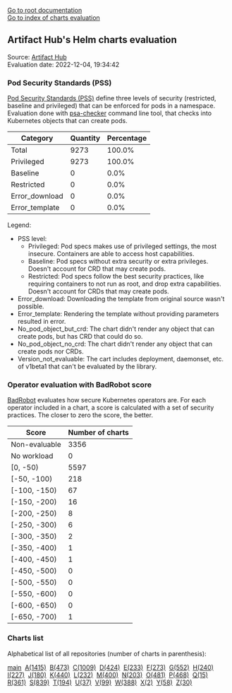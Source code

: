 [Go to root documentation](https://vicenteherrera.com/secobs-charts)  
[Go to index of charts evaluation](https://vicenteherrera.com/secobs-charts/docs/generated/charts_levels)

## Artifact Hub's Helm charts evaluation

Source: [Artifact Hub](https://artifacthub.io/)  
Evaluation date: 2022-12-04, 19:34:42

### Pod Security Standards (PSS)

[Pod Security Standards (PSS)](https://kubernetes.io/docs/concepts/security/pod-security-standards/) define three levels of security (restricted, baseline and privileged) that can be enforced for pods in a namespace. Evaluation done with [psa-checker](https://vicenteherrera.com/psa-checker/) command line tool, that checks into Kubernetes objects that can create pods.

| Category | Quantity | Percentage |
|------|------|------|
| Total | 9273 | 100.0% |
| Privileged | 9273 | 100.0% |
| Baseline | 0 | 0.0% |
| Restricted | 0 | 0.0% |
| Error_download | 0 | 0.0% |
| Error_template | 0 | 0.0% |

Legend:
 * PSS level:
   * Privileged: Pod specs makes use of privileged settings, the most insecure. Containers are able to access host capabilities.
   * Baseline: Pod specs without extra security or extra privileges. Doesn't account for CRD that may create pods.
   * Restricted: Pod specs follow the best security practices, like requiring containers to not run as root, and drop extra capabilities. Doesn't account for CRDs that may create pods.
 * Error_download: Downloading the template from original source wasn't possible.
 * Error_template: Rendering the template without providing parameters resulted in error.
 * No_pod_object_but_crd: The chart didn't render any object that can create pods, but has CRD that could do so.
 * No_pod_object_no_crd: The chart didn't render any object that can create pods nor CRDs.
 * Version_not_evaluable: The cart includes deployment, daemonset, etc. of v1beta1 that can't be evaluated by the library.

### Operator evaluation with BadRobot score

[BadRobot](https://github.com/controlplaneio/badrobot) evaluates how secure Kubernetes operators are. For each operator included in a chart, a score is calculated with a set of security practices. The closer to zero the score, the better.

| Score | Number of charts |
|------|------|
| Non-evaluable | 3356 |
| No workload | 0 |
| [0, -50) | 5597 |
| [-50, -100) | 218 |
| [-100, -150) | 67 |
| [-150, -200) | 16 |
| [-200, -250) | 8 |
| [-250, -300) | 6 |
| [-300, -350) | 2 |
| [-350, -400) | 1 |
| [-400, -450) | 1 |
| [-450, -500) | 0 |
| [-500, -550) | 0 |
| [-550, -600) | 0 |
| [-600, -650) | 0 |
| [-650, -700) | 1 |

### Charts list

Alphabetical list of all repositories (number of charts in parenthesis):

[main](./charts_levels)&nbsp; [A(1415)](./charts_levels_a)&nbsp; [B(473)](./charts_levels_b)&nbsp; [C(1009)](./charts_levels_c)&nbsp; [D(424)](./charts_levels_d)&nbsp; [E(233)](./charts_levels_e)&nbsp; [F(273)](./charts_levels_f)&nbsp; [G(552)](./charts_levels_g)&nbsp; [H(240)](./charts_levels_h)&nbsp; [I(227)](./charts_levels_i)&nbsp; [J(180)](./charts_levels_j)&nbsp; [K(440)](./charts_levels_k)&nbsp; [L(232)](./charts_levels_l)&nbsp; [M(400)](./charts_levels_m)&nbsp; [N(203)](./charts_levels_n)&nbsp; [O(481)](./charts_levels_o)&nbsp; [P(468)](./charts_levels_p)&nbsp; [Q(15)](./charts_levels_q)&nbsp; [R(361)](./charts_levels_r)&nbsp; [S(839)](./charts_levels_s)&nbsp; [T(194)](./charts_levels_t)&nbsp; [U(37)](./charts_levels_u)&nbsp; [V(99)](./charts_levels_v)&nbsp; [W(388)](./charts_levels_w)&nbsp; [X(2)](./charts_levels_x)&nbsp; [Y(58)](./charts_levels_y)&nbsp; [Z(30)](./charts_levels_z)&nbsp; 